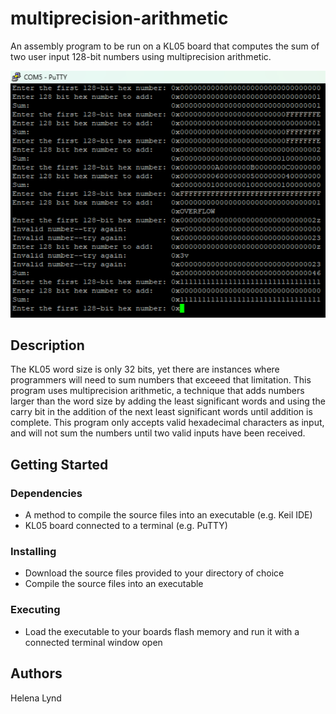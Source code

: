 # multiprecision-arithmetic<br>
An assembly program to be run on a KL05 board that computes the sum of two user input 128-bit numbers using multiprecision arithmetic.

![ProgramResults](https://github.com/Helena-Lynd/multiprecision-arithmetic/blob/main/program-results.png?raw=true)

## Description<br>
The KL05 word size is only 32 bits, yet there are instances where programmers will need to sum numbers that exceeed that limitation. This program uses multiprecision arithmetic, a technique that adds numbers larger than the word size by adding the least significant words and using the carry bit in the addition of the next least significant words until addition is complete. This program only accepts valid hexadecimal characters as input, and will not sum the numbers until two valid inputs have been received.
## Getting Started<br>
### Dependencies
- A method to compile the source files into an executable (e.g. Keil IDE)
- KL05 board connected to a terminal (e.g. PuTTY)
### Installing
- Download the source files provided to your directory of choice
- Compile the source files into an executable
### Executing
- Load the executable to your boards flash memory and run it with a connected terminal window open
## Authors<br>
Helena Lynd
